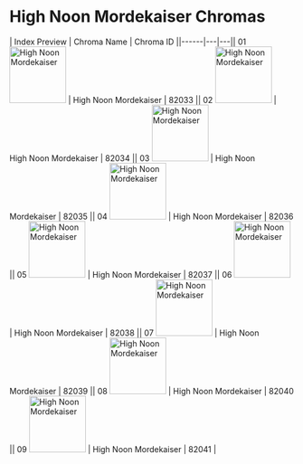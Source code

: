 # High Noon Mordekaiser Chromas

| Index  Preview | Chroma Name | Chroma ID ||------|---|---|| 01  <img src='https://raw.communitydragon.org/latest/plugins/rcp-be-lol-game-data/global/default/v1/champion-chroma-images/82/82033.png' alt='High Noon Mordekaiser' width='100'> | High Noon Mordekaiser | 82033 || 02  <img src='https://raw.communitydragon.org/latest/plugins/rcp-be-lol-game-data/global/default/v1/champion-chroma-images/82/82034.png' alt='High Noon Mordekaiser' width='100'> | High Noon Mordekaiser | 82034 || 03  <img src='https://raw.communitydragon.org/latest/plugins/rcp-be-lol-game-data/global/default/v1/champion-chroma-images/82/82035.png' alt='High Noon Mordekaiser' width='100'> | High Noon Mordekaiser | 82035 || 04  <img src='https://raw.communitydragon.org/latest/plugins/rcp-be-lol-game-data/global/default/v1/champion-chroma-images/82/82036.png' alt='High Noon Mordekaiser' width='100'> | High Noon Mordekaiser | 82036 || 05  <img src='https://raw.communitydragon.org/latest/plugins/rcp-be-lol-game-data/global/default/v1/champion-chroma-images/82/82037.png' alt='High Noon Mordekaiser' width='100'> | High Noon Mordekaiser | 82037 || 06  <img src='https://raw.communitydragon.org/latest/plugins/rcp-be-lol-game-data/global/default/v1/champion-chroma-images/82/82038.png' alt='High Noon Mordekaiser' width='100'> | High Noon Mordekaiser | 82038 || 07  <img src='https://raw.communitydragon.org/latest/plugins/rcp-be-lol-game-data/global/default/v1/champion-chroma-images/82/82039.png' alt='High Noon Mordekaiser' width='100'> | High Noon Mordekaiser | 82039 || 08  <img src='https://raw.communitydragon.org/latest/plugins/rcp-be-lol-game-data/global/default/v1/champion-chroma-images/82/82040.png' alt='High Noon Mordekaiser' width='100'> | High Noon Mordekaiser | 82040 || 09  <img src='https://raw.communitydragon.org/latest/plugins/rcp-be-lol-game-data/global/default/v1/champion-chroma-images/82/82041.png' alt='High Noon Mordekaiser' width='100'> | High Noon Mordekaiser | 82041 |